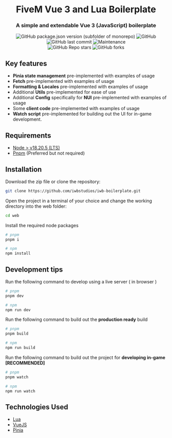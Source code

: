 <h1 align="center">FiveM Vue 3 and Lua Boilerplate</h1>
<h3 align="center">A simple and extendable Vue 3 (JavaScript) boilerplate</h3>

<div align="center">
    <img alt="GitHub package.json version (subfolder of monorepo)" src="https://img.shields.io/github/package-json/v/iwbstudios/iwb-boilerplate/main?filename=web%2Fpackage.json">
    <img alt="GitHub" src="https://img.shields.io/github/license/iwbstudios/iwb-boilerplate">
    <img alt="GitHub last commit" src="https://img.shields.io/github/last-commit/iwbstudios/iwb-boilerplate">
    <img alt="Maintenance" src="https://img.shields.io/maintenance/yes/2024">
</div>
<div  align="center">
  <img alt="GitHub Repo stars" src="https://img.shields.io/github/stars/iwbstudios/iwb-boilerplate?style=social">
  <img alt="GitHub forks" src="https://img.shields.io/github/forks/iwbstudios/iwb-boilerplate?style=social">
</div>

## Key features

- **Pinia state management** pre-implemented with examples of usage
- **Fetch** pre-implemented with examples of usage
- **Formatting & Locales** pre-implemented with examples of usage
- Additional **Utils** pre-implemented for ease of use
- Additional **Config** specifically for **NUI** pre-implemented with examples of usage
- Some **client code** pre-implemented with examples of usage
- **Watch script** pre-implemented for building out the UI for in-game development.

## Requirements

- [Node > v18.20.5 (LTS)](https://nodejs.org/en/)
- [Pnpm](https://pnpm.io/installation#using-npm) (Preferred but not required)

## Installation

Download the zip file or clone the repository:

```bash
git clone https://github.com/iwbstudios/iwb-boilerplate.git
```

Open the project in a terminal of your choice and change the working directory into the web folder:

```bash
cd web
```

Install the required node packages

```bash
# pnpm
pnpm i

# npm
npm install
```

## Development tips

Run the following command to develop using a live server ( in browser )

```sh
# pnpm
pnpm dev

# npm
npm run dev
```

Run the following command to build out the **production ready** build

```sh
# pnpm
pnpm build

# npm
npm run build
```

Run the following command to build out the project for **developing in-game** **[RECOMMENDED]**

```sh
# pnpm
pnpm watch

# npm
npm run watch
```

## Technologies Used

- [Lua](https://www.lua.org)
- [VueJS](https://vuejs.org)
- [Pinia](https://pinia.vuejs.org/)
